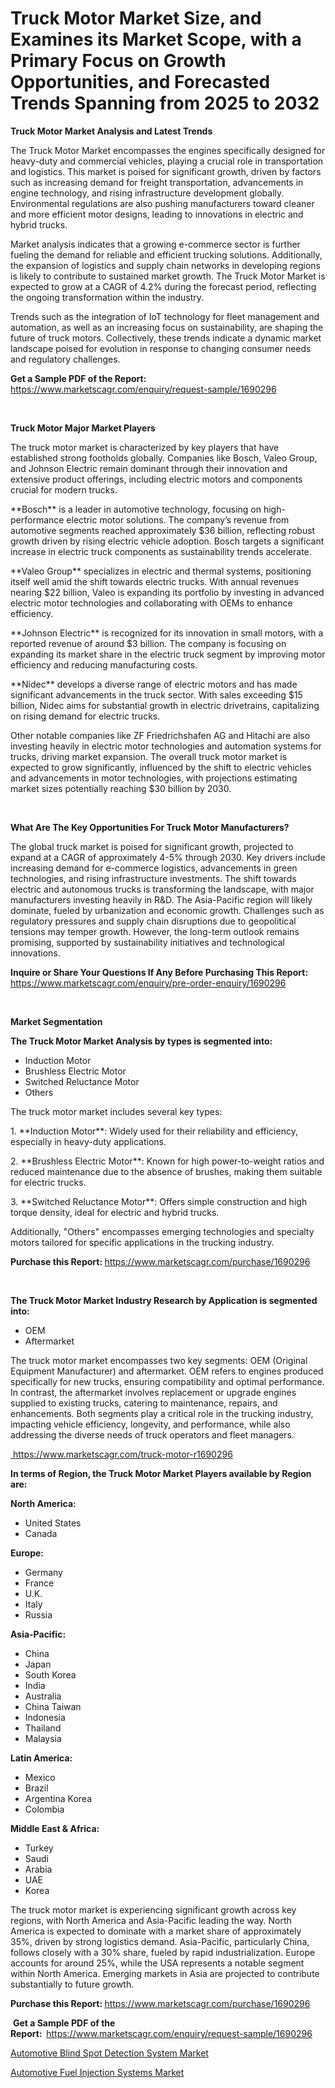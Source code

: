 <p><h1>Truck Motor Market Size, and Examines its Market Scope, with a Primary Focus on Growth Opportunities, and Forecasted Trends Spanning from 2025 to 2032</h1></p><p><strong>Truck Motor Market Analysis and Latest Trends</strong></p>
<p><p>The Truck Motor Market encompasses the engines specifically designed for heavy-duty and commercial vehicles, playing a crucial role in transportation and logistics. This market is poised for significant growth, driven by factors such as increasing demand for freight transportation, advancements in engine technology, and rising infrastructure development globally. Environmental regulations are also pushing manufacturers toward cleaner and more efficient motor designs, leading to innovations in electric and hybrid trucks.</p><p>Market analysis indicates that a growing e-commerce sector is further fueling the demand for reliable and efficient trucking solutions. Additionally, the expansion of logistics and supply chain networks in developing regions is likely to contribute to sustained market growth. The Truck Motor Market is expected to grow at a CAGR of 4.2% during the forecast period, reflecting the ongoing transformation within the industry. </p><p>Trends such as the integration of IoT technology for fleet management and automation, as well as an increasing focus on sustainability, are shaping the future of truck motors. Collectively, these trends indicate a dynamic market landscape poised for evolution in response to changing consumer needs and regulatory challenges.</p></p>
<p><strong>Get a Sample PDF of the Report:&nbsp;</strong> <a href="https://www.marketscagr.com/enquiry/request-sample/1690296?utm_campaign=1944&utm_medium=2&utm_source=Github&utm_content=ia&utm_term=30032025&utm_id=truck-motor">https://www.marketscagr.com/enquiry/request-sample/1690296</a></p>
<p>&nbsp;</p>
<p><strong>Truck Motor Major Market Players</strong></p>
<p><p>The truck motor market is characterized by key players that have established strong footholds globally. Companies like Bosch, Valeo Group, and Johnson Electric remain dominant through their innovation and extensive product offerings, including electric motors and components crucial for modern trucks.</p><p>**Bosch** is a leader in automotive technology, focusing on high-performance electric motor solutions. The company’s revenue from automotive segments reached approximately $36 billion, reflecting robust growth driven by rising electric vehicle adoption. Bosch targets a significant increase in electric truck components as sustainability trends accelerate.</p><p>**Valeo Group** specializes in electric and thermal systems, positioning itself well amid the shift towards electric trucks. With annual revenues nearing $22 billion, Valeo is expanding its portfolio by investing in advanced electric motor technologies and collaborating with OEMs to enhance efficiency.</p><p>**Johnson Electric** is recognized for its innovation in small motors, with a reported revenue of around $3 billion. The company is focusing on expanding its market share in the electric truck segment by improving motor efficiency and reducing manufacturing costs.</p><p>**Nidec** develops a diverse range of electric motors and has made significant advancements in the truck sector. With sales exceeding $15 billion, Nidec aims for substantial growth in electric drivetrains, capitalizing on rising demand for electric trucks.</p><p>Other notable companies like ZF Friedrichshafen AG and Hitachi are also investing heavily in electric motor technologies and automation systems for trucks, driving market expansion. The overall truck motor market is expected to grow significantly, influenced by the shift to electric vehicles and advancements in motor technologies, with projections estimating market sizes potentially reaching $30 billion by 2030.</p></p>
<p>&nbsp;</p>
<p><strong>What Are The Key Opportunities For Truck Motor Manufacturers?</strong></p>
<p><p>The global truck market is poised for significant growth, projected to expand at a CAGR of approximately 4-5% through 2030. Key drivers include increasing demand for e-commerce logistics, advancements in green technologies, and rising infrastructure investments. The shift towards electric and autonomous trucks is transforming the landscape, with major manufacturers investing heavily in R&D. The Asia-Pacific region will likely dominate, fueled by urbanization and economic growth. Challenges such as regulatory pressures and supply chain disruptions due to geopolitical tensions may temper growth. However, the long-term outlook remains promising, supported by sustainability initiatives and technological innovations.</p></p>
<p><strong>Inquire or Share Your Questions If Any Before Purchasing This Report:</strong> <a href="https://www.marketscagr.com/enquiry/pre-order-enquiry/1690296?utm_campaign=1944&utm_medium=2&utm_source=Github&utm_content=ia&utm_term=30032025&utm_id=truck-motor">https://www.marketscagr.com/enquiry/pre-order-enquiry/1690296</a></p>
<p>&nbsp;</p>
<p><strong>Market Segmentation</strong></p>
<p><strong>The Truck Motor Market Analysis by types is segmented into:</strong></p>
<p><ul><li>Induction Motor</li><li>Brushless Electric Motor</li><li>Switched Reluctance Motor</li><li>Others</li></ul></p>
<p><p>The truck motor market includes several key types: </p><p>1. **Induction Motor**: Widely used for their reliability and efficiency, especially in heavy-duty applications.</p><p>2. **Brushless Electric Motor**: Known for high power-to-weight ratios and reduced maintenance due to the absence of brushes, making them suitable for electric trucks.</p><p>3. **Switched Reluctance Motor**: Offers simple construction and high torque density, ideal for electric and hybrid trucks.</p><p>Additionally, "Others" encompasses emerging technologies and specialty motors tailored for specific applications in the trucking industry.</p></p>
<p><strong>Purchase this Report:&nbsp;</strong><a href="https://www.marketscagr.com/purchase/1690296?utm_campaign=1944&utm_medium=2&utm_source=Github&utm_content=ia&utm_term=30032025&utm_id=truck-motor">https://www.marketscagr.com/purchase/1690296</a></p>
<p>&nbsp;</p>
<p><strong>The Truck Motor Market Industry Research by Application is segmented into:</strong></p>
<p><ul><li>OEM</li><li>Aftermarket</li></ul></p>
<p><p>The truck motor market encompasses two key segments: OEM (Original Equipment Manufacturer) and aftermarket. OEM refers to engines produced specifically for new trucks, ensuring compatibility and optimal performance. In contrast, the aftermarket involves replacement or upgrade engines supplied to existing trucks, catering to maintenance, repairs, and enhancements. Both segments play a critical role in the trucking industry, impacting vehicle efficiency, longevity, and performance, while also addressing the diverse needs of truck operators and fleet managers.</p></p>
<p><a href="https://www.marketscagr.com/truck-motor-r1690296?utm_campaign=1944&utm_medium=2&utm_source=Github&utm_content=ia&utm_term=30032025&utm_id=truck-motor">&nbsp;https://www.marketscagr.com/truck-motor-r1690296</a></p>
<p><strong>In terms of Region, the Truck Motor Market Players available by Region are:</strong></p>
<p>
    <p> <strong> North America: </strong>
        <ul>
            <li>United States</li>
            <li>Canada</li>
        </ul>
        </p> 
    <p> <strong> Europe: </strong>
        <ul>
            <li>Germany</li>
            <li>France</li>
            <li>U.K.</li>
            <li>Italy</li>
            <li>Russia</li>
        </ul>
        </p> 
    <p> <strong> Asia-Pacific: </strong>
        <ul>
            <li>China</li>
            <li>Japan</li>
            <li>South Korea</li>
            <li>India</li>
            <li>Australia</li>
            <li>China Taiwan</li>
            <li>Indonesia</li>
            <li>Thailand</li>
            <li>Malaysia</li>
        </ul>
        </p> 
    <p> <strong> Latin America: </strong>
        <ul>
            <li>Mexico</li>
            <li>Brazil</li>
            <li>Argentina Korea</li>
            <li>Colombia</li>
        </ul>
        </p> 
    <p> <strong> Middle East & Africa: </strong>
        <ul>
            <li>Turkey</li>
            <li>Saudi</li>
            <li>Arabia</li>
            <li>UAE</li>
            <li>Korea</li>
        </ul>
    </p>
    </p>
<p><p>The truck motor market is experiencing significant growth across key regions, with North America and Asia-Pacific leading the way. North America is expected to dominate with a market share of approximately 35%, driven by strong logistics demand. Asia-Pacific, particularly China, follows closely with a 30% share, fueled by rapid industrialization. Europe accounts for around 25%, while the USA represents a notable segment within North America. Emerging markets in Asia are projected to contribute substantially to future growth.</p></p>
<p><strong>Purchase this Report: </strong><a href="https://www.marketscagr.com/purchase/1690296?utm_campaign=1944&utm_medium=2&utm_source=Github&utm_content=ia&utm_term=30032025&utm_id=truck-motor">https://www.marketscagr.com/purchase/1690296</a></p>
<p>&nbsp;<strong>Get a Sample PDF of the Report:&nbsp;&nbsp;</strong><a href="https://www.marketscagr.com/enquiry/request-sample/1690296?utm_campaign=1944&utm_medium=2&utm_source=Github&utm_content=ia&utm_term=30032025&utm_id=truck-motor">https://www.marketscagr.com/enquiry/request-sample/1690296</a></p>
<p><strong></strong></p>
<p><p><a href="https://github.com/Chiragrp22/Market-Research-Report-List-7/blob/main/automotive-blind-spot-detection-system-market.md?utm_campaign=1944&utm_medium=2&utm_source=Github&utm_content=ia&utm_term=30032025&utm_id=truck-motor">Automotive Blind Spot Detection System Market</a></p><p><a href="https://github.com/darouthiamnl/Market-Research-Report-List-1/blob/main/automotive-fuel-injection-systems-market.md?utm_campaign=1944&utm_medium=2&utm_source=Github&utm_content=ia&utm_term=30032025&utm_id=truck-motor">Automotive Fuel Injection Systems Market</a></p></p>